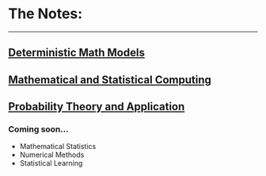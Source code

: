 # The Notes:
-------

## [Deterministic Math Models](courses/deterministic_models/course_page.md)

## [Mathematical and Statistical Computing](courses/mathstat_computing/course_page.md)

## [Probability Theory and Application](courses/probability/course_page.md)



### Coming soon...
- Mathematical Statistics
- Numerical Methods
- Statistical Learning

